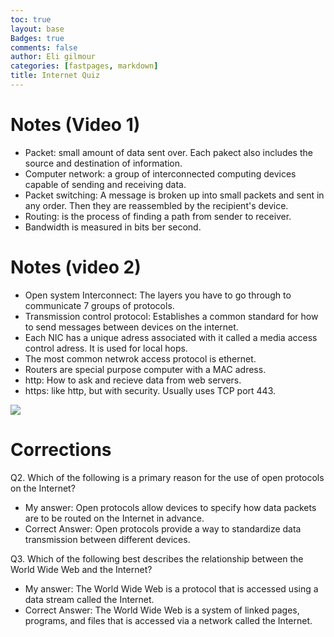 ```yaml
---
toc: true
layout: base
Badges: true
comments: false
author: Eli gilmour
categories: [fastpages, markdown]
title: Internet Quiz
---
```


# Notes (Video 1)
- Packet: small amount of data sent over. Each pakect also includes the source and destination of information.
- Computer network: a group of interconnected computing devices capable of sending and receiving data.
- Packet switching: A message is broken up into small packets and sent in any order. Then they are reassembled by the recipient's device.
- Routing: is the process of finding a path from sender to receiver.
- Bandwidth is measured in bits ber second.

# Notes (video 2)
- Open system Interconnect: The layers you have to go through to communicate 7 groups of protocols.
- Transmission control protocol: Establishes a common standard for how to send messages between devices on the internet.
- Each NIC has a unique adress associated with it called a media access control adress. It is used for local hops.
- The most common netwrok access protocol is ethernet.
- Routers are special purpose computer with a MAC adress.
- http: How to ask and recieve data from web servers.
-  https: like http, but with security. Usually uses TCP port 443.


![]({{site.baseurl}}/images/4.1.png)

# Corrections

Q2. Which of the following is a primary reason for the use of open protocols on the Internet?
- My answer: Open protocols allow devices to specify how data packets are to be routed on the Internet in advance.
- Correct Answer: Open protocols provide a way to standardize data transmission between different devices.

Q3. Which of the following best describes the relationship between the World Wide Web and the Internet?
- My answer: The World Wide Web is a protocol that is accessed using a data stream called the Internet.
- Correct Answer: The World Wide Web is a system of linked pages, programs, and files that is accessed via a network called the Internet.